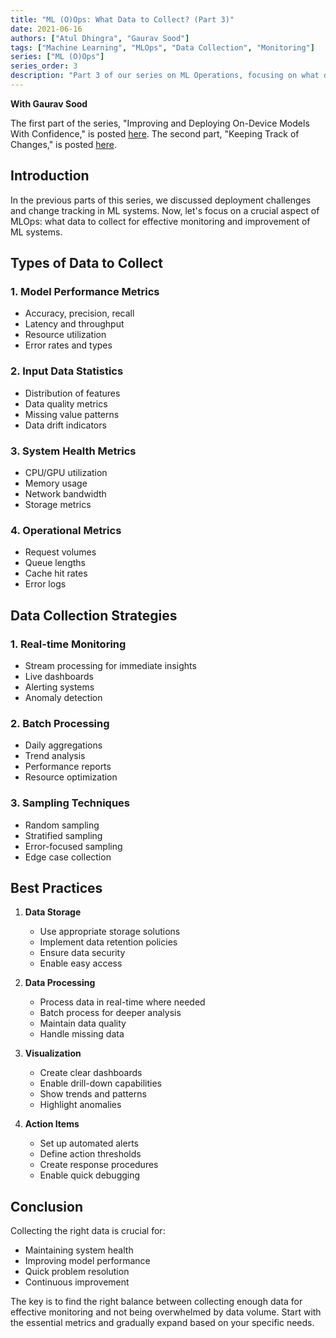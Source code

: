 ```yaml
---
title: "ML (O)Ops: What Data to Collect? (Part 3)"
date: 2021-06-16
authors: ["Atul Dhingra", "Gaurav Sood"]
tags: ["Machine Learning", "MLOps", "Data Collection", "Monitoring"]
series: ["ML (O)Ops"]
series_order: 3
description: "Part 3 of our series on ML Operations, focusing on what data to collect for effective ML system monitoring."
---
```

**With Gaurav Sood**

The first part of the series, "Improving and Deploying On-Device Models With Confidence," is posted [here](/posts/ml-oops-part1). The second part, "Keeping Track of Changes," is posted [here](/posts/ml-oops-part2).

## Introduction

In the previous parts of this series, we discussed deployment challenges and change tracking in ML systems. Now, let's focus on a crucial aspect of MLOps: what data to collect for effective monitoring and improvement of ML systems.

## Types of Data to Collect

### 1. Model Performance Metrics
- Accuracy, precision, recall
- Latency and throughput
- Resource utilization
- Error rates and types

### 2. Input Data Statistics
- Distribution of features
- Data quality metrics
- Missing value patterns
- Data drift indicators

### 3. System Health Metrics
- CPU/GPU utilization
- Memory usage
- Network bandwidth
- Storage metrics

### 4. Operational Metrics
- Request volumes
- Queue lengths
- Cache hit rates
- Error logs

## Data Collection Strategies

### 1. Real-time Monitoring
- Stream processing for immediate insights
- Live dashboards
- Alerting systems
- Anomaly detection

### 2. Batch Processing
- Daily aggregations
- Trend analysis
- Performance reports
- Resource optimization

### 3. Sampling Techniques
- Random sampling
- Stratified sampling
- Error-focused sampling
- Edge case collection

## Best Practices

1. **Data Storage**
   - Use appropriate storage solutions
   - Implement data retention policies
   - Ensure data security
   - Enable easy access

2. **Data Processing**
   - Process data in real-time where needed
   - Batch process for deeper analysis
   - Maintain data quality
   - Handle missing data

3. **Visualization**
   - Create clear dashboards
   - Enable drill-down capabilities
   - Show trends and patterns
   - Highlight anomalies

4. **Action Items**
   - Set up automated alerts
   - Define action thresholds
   - Create response procedures
   - Enable quick debugging

## Conclusion

Collecting the right data is crucial for:
- Maintaining system health
- Improving model performance
- Quick problem resolution
- Continuous improvement

The key is to find the right balance between collecting enough data for effective monitoring and not being overwhelmed by data volume. Start with the essential metrics and gradually expand based on your specific needs. 